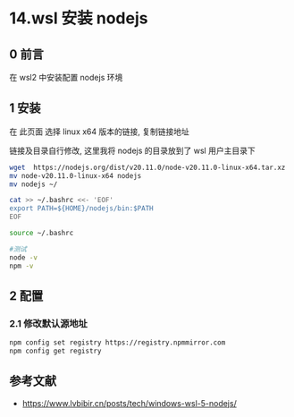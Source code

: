 # 14.wsl 安装 nodejs

## 0 前言

在 wsl2 中安装配置 nodejs 环境

## 1 安装

在 此页面 选择 linux x64 版本的链接, 复制链接地址

链接及目录自行修改, 这里我将 nodejs 的目录放到了 wsl 用户主目录下

```sh
wget  https://nodejs.org/dist/v20.11.0/node-v20.11.0-linux-x64.tar.xz
mv node-v20.11.0-linux-x64 nodejs
mv nodejs ~/

cat >> ~/.bashrc <<- 'EOF'
export PATH=${HOME}/nodejs/bin:$PATH
EOF

source ~/.bashrc

#测试
node -v
npm -v
```

## 2 配置

### 2.1 修改默认源地址

```sh
npm config set registry https://registry.npmmirror.com
npm config get registry
```

## 参考文献

- https://www.lvbibir.cn/posts/tech/windows-wsl-5-nodejs/
